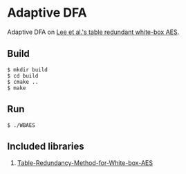 # Adaptive DFA

Adaptive DFA on [Lee et al.'s table redundant white-box AES](https://doi.org/10.1109/ACCESS.2021.3092314).

## Build

```
$ mkdir build
$ cd build
$ cmake ..
$ make
```

## Run

```
$ ./WBAES
```

## Included libraries
1. [Table-Redundancy-Method-for-White-box-AES](https://github.com/Nexus-TYF/Table-Redundancy-Method-for-White-box-AES)<br>
